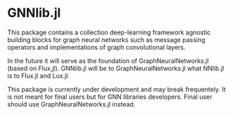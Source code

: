 # GNNlib.jl

This package contains a collection deep-learning framework agnostic 
building blocks for graph neural networks such as message passing operators and implementations of graph convolutional layers. 

In the future it will serve as the foundation of GraphNeuralNetworks.jl (based on Flux,jl).
GNNlib.jl will be to GraphNeuralNetworks.jl what NNlib.jl is to Flux.jl and Lux.jl. 

This package is currently under development and may break frequentely. 
It is not meant for final users but for GNN libraries developers.
Final user should use GraphNeuralNetworks.jl instead.


